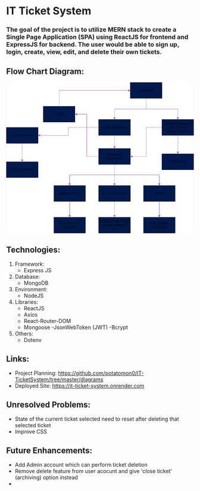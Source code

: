 # **IT Ticket System**

### The goal of the project is to utilize MERN stack to create a Single Page Application (SPA) using ReactJS for frontend and ExpressJS for backend. The user would be able to sign up, login, create, view, edit, and delete their own tickets.

## Flow Chart Diagram:

![Alt text](./diagrams/flowChart.drawio.png)

## Technologies:

1. Framework:
    - Express JS
2. Database:
    - MongoDB
3. Environment:
    - NodeJS
4. Libraries:
    - ReactJS
    - Axios
    - React-Router-DOM
    - Mongoose
    -JsonWebToken (JWT)
    -Bcrypt
5. Others:
    - Dotenv

## Links:

- Project Planning: https://github.com/potatomon0/IT-TicketSystem/tree/master/diagrams
- Deployed Site: https://it-ticket-system.onrender.com

## Unresolved Problems:

- State of the current ticket selected need to reset after deleting that selected ticket
- Improve CSS

## Future Enhancements:

- Add Admin account which can perform ticket deletion
- Remove delete feature from user acocunt and give 'close ticket' (archiving) option instead
- 